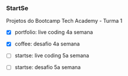 ### StartSe

Projetos do Bootcamp Tech Academy - Turma 1
- [x] portfolio: live coding 4a semana
- [x] coffee: desafio 4a semana
- [ ] startse: live coding 5a semana
- [ ] startse: desafio 5a semana


